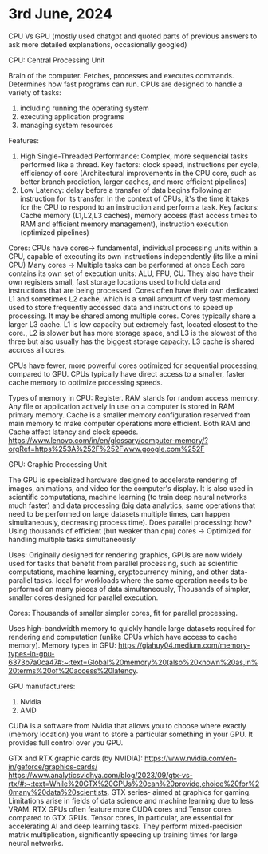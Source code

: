 # 3rd June, 2024

CPU Vs GPU
(mostly used chatgpt and quoted parts of previous answers to ask more detailed explanations, occasionally googled)

CPU: Central Processing Unit

Brain of the computer. Fetches, processes and executes commands. Determines how fast programs can run.
CPUs are designed to handle a variety of tasks:
1. including running the operating system
2. executing application programs
3. managing system resources

Features:
1. High Single-Threaded Performance: Complex, more sequencial tasks performed like a thread. Key factors: clock speed, instructions per cycle, efficiency of core (Architectural improvements in the CPU core, such as better branch prediction, larger caches, and more efficient pipelines)
2. Low Latency: delay before a transfer of data begins following an instruction for its transfer. In the context of CPUs, it's the time it takes for the CPU to respond to an instruction and perform a task. Key factors: Cache memory (L1,L2,L3 caches), memory access (fast access times to RAM and efficient memory management), instruction execution (optimized pipelines)

Cores:
CPUs have cores-> fundamental, individual processing units within a CPU, capable of executing its own instructions independently (its like a mini CPU)
Many cores -> Multiple tasks can be performed at once
Each core contains its own set of execution units: ALU, FPU, CU. They also have their own registers small, fast storage locations used to hold data and instructions that are being processed. Cores often have their own dedicated L1 and sometimes L2 cache, which is a small amount of very fast memory used to store frequently accessed data and instructions to speed up processing. It may be shared among multiple cores. Cores typically share a larger L3 cache.
L1 is low capacity but extremely fast, located closest to the core., L2 is slower but has more storage space, and L3 is the slowest of the three but also usually has the biggest storage capacity. L3 cache is shared accross all cores.

CPUs have fewer, more powerful cores optimized for sequential processing, compared to GPU.
CPUs typically have direct access to a smaller, faster cache memory to optimize processing speeds.

Types of memory in CPU:
Register.
RAM stands for random access memory. Any file or application actively in use on a computer is stored in RAM primary memory. 
Cache is a smaller memory configuration reserved from main memory to make computer operations more efficient.
Both RAM and Cache affect latency and clock speeds.
https://www.lenovo.com/in/en/glossary/computer-memory/?orgRef=https%253A%252F%252Fwww.google.com%252F


GPU: Graphic Processing Unit

The GPU is specialized hardware designed to accelerate rendering of images, animations, and video for the computer's display. It is also used in scientific computations, machine learning (to train deep neural networks much faster) and data processing (big data analytics, same operations that need to be performed on large datasets multiple times, can happen simultaneously, decreasing process time).
Does parallel processing: how? Using thousands of efficient (but weaker than cpu) cores -> Optimized for handling multiple tasks simultaneously

Uses: Originally designed for rendering graphics, GPUs are now widely used for tasks that benefit from parallel processing, such as scientific computations, machine learning, cryptocurrency mining, and other data-parallel tasks.
Ideal for workloads where the same operation needs to be performed on many pieces of data simultaneously, Thousands of simpler, smaller cores designed for parallel execution.

Cores:
Thousands of smaller simpler cores, fit for parallel processing.

Uses high-bandwidth memory to quickly handle large datasets required for rendering and computation (unlike CPUs which have access to cache memory).
Memory types in GPU:
https://giahuy04.medium.com/memory-types-in-gpu-6373b7a0ca47#:~:text=Global%20memory%20(also%20known%20as,in%20terms%20of%20access%20latency.

GPU manufacturers:
1. Nvidia
2. AMD

CUDA is a software from Nvidia that allows you to choose where exactly (memory location) you want to store a particular something in your GPU. It provides full control over you GPU.

GTX and RTX graphic cards (by NVIDIA):
https://www.nvidia.com/en-in/geforce/graphics-cards/
https://www.analyticsvidhya.com/blog/2023/09/gtx-vs-rtx/#:~:text=While%20GTX%20GPUs%20can%20provide,choice%20for%20many%20data%20scientists.
GTX series- aimed at graphics for gaming. Limitations arise in fields of data science and machine learning due to less VRAM.
RTX GPUs often feature more CUDA cores and Tensor cores compared to GTX GPUs. Tensor cores, in particular, are essential for accelerating AI and deep learning tasks. They perform mixed-precision matrix multiplication, significantly speeding up training times for large neural networks.
